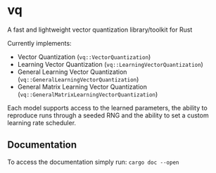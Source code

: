 # vq
A fast and lightweight vector quantization library/toolkit for Rust

Currently implements:
- Vector Quantization (```vq::VectorQuantization```)
- Learning Vector Quantization (```vq::LearningVectorQuantization```)
- General Learning Vector Quantization (```vq::GeneralLearningVectorQuantization```)
- General Matrix Learning Vector Quantization (```vq::GeneralMatrixLearningVectorQuantization```)

Each model supports access to the learned parameters, the ability to reproduce runs through a seeded RNG and the ability to set a custom learning rate scheduler.

## Documentation
To access the documentation simply run:
```cargo doc --open```
